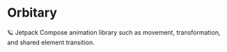 # Orbitary
🪐 Jetpack Compose animation library such as movement, transformation, and shared element transition.
